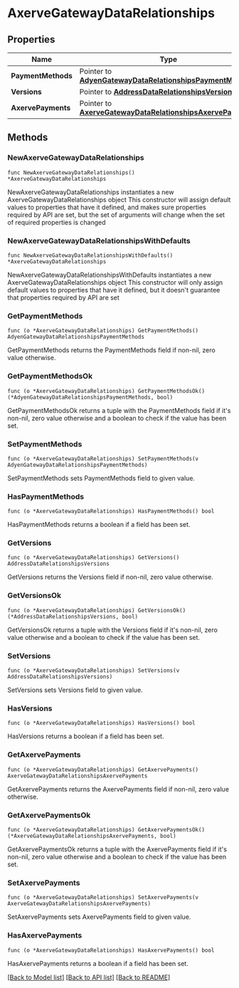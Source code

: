 # AxerveGatewayDataRelationships

## Properties

Name | Type | Description | Notes
------------ | ------------- | ------------- | -------------
**PaymentMethods** | Pointer to [**AdyenGatewayDataRelationshipsPaymentMethods**](AdyenGatewayDataRelationshipsPaymentMethods.md) |  | [optional] 
**Versions** | Pointer to [**AddressDataRelationshipsVersions**](AddressDataRelationshipsVersions.md) |  | [optional] 
**AxervePayments** | Pointer to [**AxerveGatewayDataRelationshipsAxervePayments**](AxerveGatewayDataRelationshipsAxervePayments.md) |  | [optional] 

## Methods

### NewAxerveGatewayDataRelationships

`func NewAxerveGatewayDataRelationships() *AxerveGatewayDataRelationships`

NewAxerveGatewayDataRelationships instantiates a new AxerveGatewayDataRelationships object
This constructor will assign default values to properties that have it defined,
and makes sure properties required by API are set, but the set of arguments
will change when the set of required properties is changed

### NewAxerveGatewayDataRelationshipsWithDefaults

`func NewAxerveGatewayDataRelationshipsWithDefaults() *AxerveGatewayDataRelationships`

NewAxerveGatewayDataRelationshipsWithDefaults instantiates a new AxerveGatewayDataRelationships object
This constructor will only assign default values to properties that have it defined,
but it doesn't guarantee that properties required by API are set

### GetPaymentMethods

`func (o *AxerveGatewayDataRelationships) GetPaymentMethods() AdyenGatewayDataRelationshipsPaymentMethods`

GetPaymentMethods returns the PaymentMethods field if non-nil, zero value otherwise.

### GetPaymentMethodsOk

`func (o *AxerveGatewayDataRelationships) GetPaymentMethodsOk() (*AdyenGatewayDataRelationshipsPaymentMethods, bool)`

GetPaymentMethodsOk returns a tuple with the PaymentMethods field if it's non-nil, zero value otherwise
and a boolean to check if the value has been set.

### SetPaymentMethods

`func (o *AxerveGatewayDataRelationships) SetPaymentMethods(v AdyenGatewayDataRelationshipsPaymentMethods)`

SetPaymentMethods sets PaymentMethods field to given value.

### HasPaymentMethods

`func (o *AxerveGatewayDataRelationships) HasPaymentMethods() bool`

HasPaymentMethods returns a boolean if a field has been set.

### GetVersions

`func (o *AxerveGatewayDataRelationships) GetVersions() AddressDataRelationshipsVersions`

GetVersions returns the Versions field if non-nil, zero value otherwise.

### GetVersionsOk

`func (o *AxerveGatewayDataRelationships) GetVersionsOk() (*AddressDataRelationshipsVersions, bool)`

GetVersionsOk returns a tuple with the Versions field if it's non-nil, zero value otherwise
and a boolean to check if the value has been set.

### SetVersions

`func (o *AxerveGatewayDataRelationships) SetVersions(v AddressDataRelationshipsVersions)`

SetVersions sets Versions field to given value.

### HasVersions

`func (o *AxerveGatewayDataRelationships) HasVersions() bool`

HasVersions returns a boolean if a field has been set.

### GetAxervePayments

`func (o *AxerveGatewayDataRelationships) GetAxervePayments() AxerveGatewayDataRelationshipsAxervePayments`

GetAxervePayments returns the AxervePayments field if non-nil, zero value otherwise.

### GetAxervePaymentsOk

`func (o *AxerveGatewayDataRelationships) GetAxervePaymentsOk() (*AxerveGatewayDataRelationshipsAxervePayments, bool)`

GetAxervePaymentsOk returns a tuple with the AxervePayments field if it's non-nil, zero value otherwise
and a boolean to check if the value has been set.

### SetAxervePayments

`func (o *AxerveGatewayDataRelationships) SetAxervePayments(v AxerveGatewayDataRelationshipsAxervePayments)`

SetAxervePayments sets AxervePayments field to given value.

### HasAxervePayments

`func (o *AxerveGatewayDataRelationships) HasAxervePayments() bool`

HasAxervePayments returns a boolean if a field has been set.


[[Back to Model list]](../README.md#documentation-for-models) [[Back to API list]](../README.md#documentation-for-api-endpoints) [[Back to README]](../README.md)


